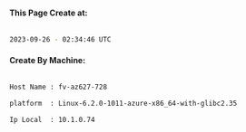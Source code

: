 
   
#### This Page Create at:

```bash

2023-09-26 - 02:34:46 UTC

```

#### Create By Machine:

```bash

Host Name : fv-az627-728

platform  : Linux-6.2.0-1011-azure-x86_64-with-glibc2.35

Ip Local  : 10.1.0.74

```

